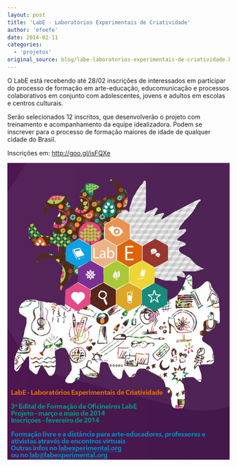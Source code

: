 ```yaml
---
layout: post
title: 'LabE - Laboratórios Experimentais de Criatividade'
author: 'efeefe'
date: 2014-02-11
categories:
  - 'projetos'
original_source: blog/labe-laboratorios-experimentais-de-criatividade.html
---
```


O LabE está recebendo até 28/02 inscrições de interessados em participar do processo de formação em arte-educação, educomunicação e processos colaborativos em conjunto com adolescentes, jovens e adultos em escolas e centros culturais.

Serão selecionados 12 inscritos, que desenvolverão o projeto com treinamento e acompanhamento da equipe idealizadora. Podem se inscrever para o processo de formação maiores de idade de qualquer cidade do Brasil.

Inscrições em: <http://goo.gl/isFQXe>

![LabE](/assets/images/lab_e.jpg)